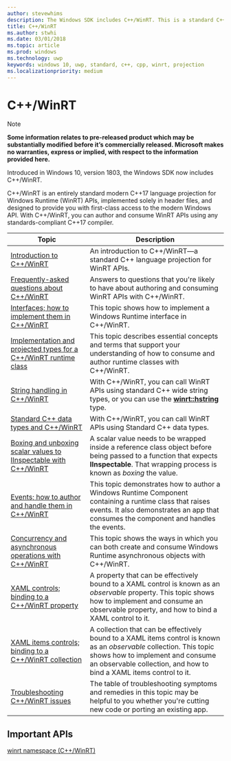 ```yaml
---
author: stevewhims
description: The Windows SDK includes C++/WinRT. This is a standard C++ language projection for WinRT APIs, implemented solely in header files, and designed to provide you with first-class access to the modern Windows API. With C++/WinRT, you can author and consume WinRT APIs using any standards-compliant C++ compiler.
title: C++/WinRT
ms.author: stwhi
ms.date: 03/01/2018
ms.topic: article
ms.prod: windows
ms.technology: uwp
keywords: windows 10, uwp, standard, c++, cpp, winrt, projection
ms.localizationpriority: medium
---
```


# C++/WinRT
> [!NOTE]
> **Some information relates to pre-released product which may be substantially modified before it’s commercially released. Microsoft makes no warranties, express or implied, with respect to the information provided here.**

Introduced in Windows 10, version 1803, the Windows SDK now includes C++/WinRT.

C++/WinRT is an entirely standard modern C++17 language projection for Windows Runtime (WinRT) APIs, implemented solely in header files, and designed to provide you with first-class access to the modern Windows API. With C++/WinRT, you can author and consume WinRT APIs using any standards-compliant C++17 compiler.

| Topic | Description |
| - | - |
| [Introduction to C++/WinRT](intro-to-using-cpp-with-winrt.md) | An introduction to C++/WinRT&mdash;a standard C++ language projection for WinRT APIs. |
| [Frequently-asked questions about C++/WinRT](faq.md) | Answers to questions that you're likely to have about authoring and consuming WinRT APIs with C++/WinRT. |
| [Interfaces; how to implement them in C++/WinRT](implement-an-interface.md) | This topic shows how to implement a Windows Runtime interface in C++/WinRT. |
| [Implementation and projected types for a C++/WinRT runtime class](ctors-runtimeclass-activation.md) | This topic describes essential concepts and terms that support your understanding of how to consume and author runtime classes with C++/WinRT. |
| [String handling in C++/WinRT](strings.md) | With C++/WinRT, you can call WinRT APIs using standard C++ wide string types, or you can use the [**winrt::hstring**](/uwp/cpp-ref-for-winrt/hstring) type. |
| [Standard C++ data types and C++/WinRT](std-cpp-data-types.md) | With C++/WinRT, you can call WinRT APIs using Standard C++ data types. |
| [Boxing and unboxing scalar values to IInspectable with C++/WinRT](boxing.md) | A scalar value needs to be wrapped inside a reference class object before being passed to a function that expects **IInspectable**. That wrapping process is known as *boxing* the value. |
| [Events; how to author and handle them in C++/WinRT](events-author-handle.md) | This topic demonstrates how to author a Windows Runtime Component containing a runtime class that raises events. It also demonstrates an app that consumes the component and handles the events. |
| [Concurrency and asynchronous operations with C++/WinRT](concurrency.md) | This topic shows the ways in which you can both create and consume Windows Runtime asynchronous objects with C++/WinRT. |
| [XAML controls; binding to a C++/WinRT property](binding-property.md) | A property that can be effectively bound to a XAML control is known as an *observable* property. This topic shows how to implement and consume an observable property, and how to bind a XAML control to it. |
| [XAML items controls; binding to a C++/WinRT collection](binding-collection.md) | A collection that can be effectively bound to a XAML items control is known as an *observable* collection. This topic shows how to implement and consume an observable collection, and how to bind a XAML items control to it. |
| [Troubleshooting C++/WinRT issues](troubleshooting.md) | The table of troubleshooting symptoms and remedies in this topic may be helpful to you whether you're cutting new code or porting an existing app. |

## Important APIs
[winrt namespace (C++/WinRT)](/uwp/cpp-ref-for-winrt/winrt)
